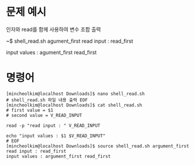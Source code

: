 # 문제 예시
인자와 read를 함께 사용하여 변수 조합 출력

~$ shell_read.sh agument_first
 read input : read_first

input values : agument_first read_first

# 명령어
```shell
[mincheolkim@localhost Downloads]$ nano shell_read.sh
# shell_read.sh 파일 내용 출력 EOF
[mincheolkim@localhost Downloads]$ cat shell_read.sh
# first value = $1
# second value = V_READ_INPUT

read -p "read input : " V_READ_INPUT

echo "input values : $1 $V_READ_INPUT"
# EOF
[mincheolkim@localhost Downloads]$ source shell_read.sh argument_first
read input : read_first
input values : argument_first read_first

```

